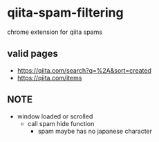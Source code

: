 # qiita-spam-filtering

chrome extension for qiita spams

## valid pages
* https://qiita.com/search?q=%2A&sort=created
* https://qiita.com/items

## NOTE
* window loaded or scrolled
  * call spam hide function
    * spam maybe has no japanese character
